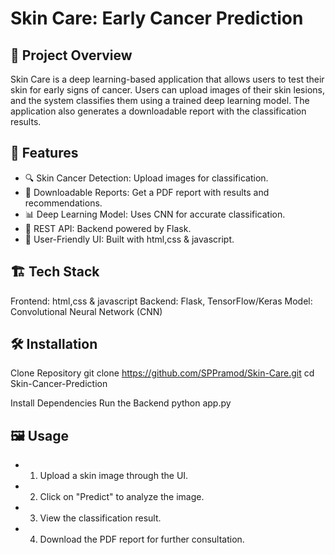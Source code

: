 # Skin Care: Early Cancer Prediction

## 📌 Project Overview

Skin Care is a deep learning-based application that allows users to test their skin for early signs of cancer. Users can upload images of their skin lesions, and the system classifies them using a trained deep learning model. The application also generates a downloadable report with the classification results.

## 🚀 Features

- 🔍 Skin Cancer Detection: Upload images for classification.
- 📄 Downloadable Reports: Get a PDF report with results and recommendations.
- 📊 Deep Learning Model: Uses CNN for accurate classification.
- 📡 REST API: Backend powered by Flask.
- 🎨 User-Friendly UI: Built with html,css & javascript.

## 🏗️ Tech Stack

Frontend: html,css & javascript
Backend: Flask, TensorFlow/Keras
Model: Convolutional Neural Network (CNN)

## 🛠️ Installation

Clone Repository
git clone https://github.com/SPPramod/Skin-Care.git
cd Skin-Cancer-Prediction

Install Dependencies
Run the Backend
python app.py

## 🖼️ Usage

- 1. Upload a skin image through the UI.
- 2. Click on "Predict" to analyze the image.
- 3. View the classification result.
- 4. Download the PDF report for further consultation.
